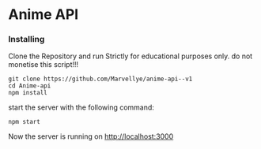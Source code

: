 # Anime API

### Installing

Clone the Repository and run
Strictly for educational purposes only. do not monetise this script!!!

```
git clone https://github.com/Marvellye/anime-api--v1
cd Anime-api
npm install 
```
start the server with the following command:
```
npm start
```

Now the server is running on <a href="http://localhost:3000">http://localhost:3000</a>
